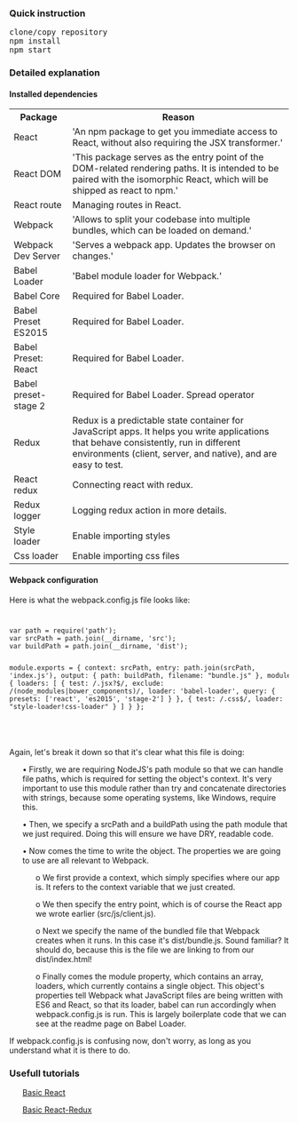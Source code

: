 <h3>Quick instruction</h3>
<pre>
clone/copy repository
npm install
npm start
</pre>
<h3>Detailed explanation</h3>
<h4>Installed dependencies</h4>
<table>
	<tr>
		<th>Package</th>
		<th>Reason</th>
	</tr>
	<tr>
		<td>React</td>
		<td>'An npm package to get you immediate access to React, without also requiring the JSX transformer.'</td>
	</tr>
	<tr>
		<td>React DOM</td>
		<td>'This package serves as the entry point of the DOM-related rendering paths. It is intended to be paired with the isomorphic React, which will be shipped as react to npm.'</td>
	</tr>
	<tr>
		<td>React route</td>
		<td>Managing routes in React.</td>
	</tr>
	<tr>
		<td>Webpack</td>
		<td>'Allows to split your codebase into multiple bundles, which can be loaded on demand.'</td>
	</tr>
	<tr>
		<td>Webpack Dev Server</td>
		<td>'Serves a webpack app. Updates the browser on changes.'</td>
	</tr>
	<tr>
		<td>Babel Loader</td>
		<td>'Babel module loader for Webpack.'</td>
	</tr>
	<tr>
		<td>Babel Core</td>
		<td>Required for Babel Loader.</td>
	</tr>
	<tr>
		<td>Babel Preset ES2015</td>
		<td>Required for Babel Loader.</td>
	</tr>
	<tr>
		<td>Babel Preset: React</td>
		<td>Required for Babel Loader.</td>
	</tr>
	<tr>
		<td>Babel preset-stage 2</td>
		<td>Required for Babel Loader. Spread operator</td>
	</tr>
	<tr>
		<td>Redux</td>
		<td>Redux is a predictable state container for JavaScript apps. It helps you write applications that behave consistently, run in different environments (client, server, and native), and are easy to test.</td>
	</tr>
	<tr>
		<td>React redux</td>
		<td>Connecting react with redux.</td>
	</tr>
	<tr>
		<td>Redux logger</td>
		<td>Logging redux action in more details.</td>
	</tr>
	<tr>
		<td>Style loader</td>
		<td>Enable importing styles</td>
	</tr>
	<tr>
		<td>Css loader</td>
		<td>Enable importing css files</td>
	</tr>
</table>

<h4>Webpack configuration</h4>
<p>Here is what the webpack.config.js file looks like:</p>
<code>
<pre>
var path = require('path');
var srcPath = path.join(__dirname, 'src');
var buildPath = path.join(__dirname, 'dist');

module.exports = {
  context: srcPath,
  entry: path.join(srcPath, 'index.js'),
  output: {
      path: buildPath,
      filename: "bundle.js"
  },
  module: {
      loaders: [
          {
            test: /\.jsx?$/,
            exclude: /(node_modules|bower_components)/,
            loader: 'babel-loader',
            query: {
              presets: ['react', 'es2015', 'stage-2']
            }
          },
          { 
            test: /\.css$/, 
            loader: "style-loader!css-loader" 
          }
      ]
  }
};

</pre>
</code>
<p>Again, let's break it down so that it's clear what this file is doing:</p>
<ul>•	Firstly, we are requiring NodeJS's path module so that we can handle file paths, which is required for setting the object's context. It's very important to use this module rather than try and concatenate directories with strings, because some operating systems, like Windows, require this.</ul>
<ul>•	Then, we specify a srcPath and a buildPath using the path module that we just required. Doing this will ensure we have DRY, readable code.</ul>
<ul>•	Now comes the time to write the object. The properties we are going to use are all relevant to Webpack.
	<ul>o	We first provide a context, which simply specifies where our app is. It refers to the context variable that we just created.</ul>
	<ul>o	We then specify the entry point, which is of course the React app we wrote earlier (src/js/client.js).</ul>
	<ul>o	Next we specify the name of the bundled file that Webpack creates when it runs. In this case it's dist/bundle.js. Sound familiar? It should do, because this is the file we are linking to from our dist/index.html!</ul>
	<ul>o	Finally comes the module property, which contains an array, loaders, which currently contains a single object. This object's properties tell Webpack what JavaScript files are being written with ES6 and React, so that its loader, babel can run accordingly when webpack.config.js is run. This is largely boilerplate code that we can see at the readme page on Babel Loader.</ul>
</ul>
<p>If webpack.config.js is confusing now, don't worry, as long as you understand what it is there to do.</p>
<h3>Usefull tutorials</h3>
<ul><a href="https://www.youtube.com/watch?v=JPT3bFIwJYA&list=PL55RiY5tL51oyA8euSROLjMFZbXaV7skS">Basic React</a></ul>
<ul><a href="https://www.youtube.com/watch?v=qrsle5quS7A&list=PL55RiY5tL51rrC3sh8qLiYHqUV3twEYU_">Basic React-Redux</a></ul>
